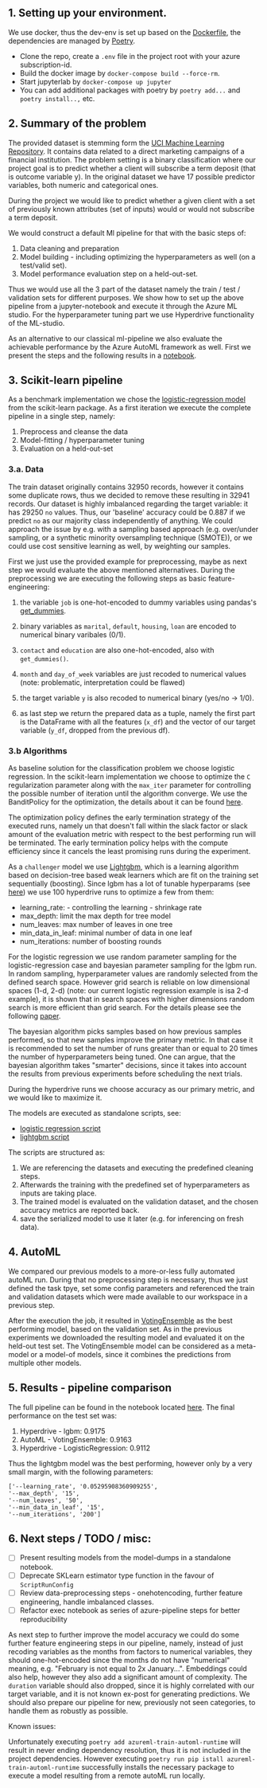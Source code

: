 ## 1. Setting up your environment.

We use docker, thus the dev-env is set up based on the [Dockerfile](../Dockerfile), the dependencies are managed by 
[Poetry](https://python-poetry.org/). 

- Clone the repo, create a `.env` file in the project root with your azure subscription-id.
- Build the docker image by `docker-compose build --force-rm`.
- Start jupyterlab by `docker-compose up jupyter`
- You can add additional packages with poetry by `poetry add...` and `poetry install..,` etc.


## 2. Summary of the problem

The provided dataset is stemming form the 
[UCI Machine Learning Repository](https://archive.ics.uci.edu/ml/datasets/bank+marketing). 
It contains data related to a direct marketing campaigns of a financial institution. The problem setting is a binary 
classification where our project goal is to predict whether a client will subscribe a term deposit (that is outcome 
variable y). In the original dataset we have 17 possible predictor variables, both numeric and categorical ones.

During the project we would like to predict whether a given client with a set of previously known attributes (set of 
inputs) would or would not subscribe a term deposit. 

We would construct a default Ml pipeline for that with the basic steps of:
1. Data cleaning and preparation
2. Model building - including optimizing the hyperparameters as well (on a test/valid set).
3. Model performance evaluation step on a held-out-set.

Thus we would use all the 3 part of the dataset namely the train / test / validation sets for different purposes. We 
show how to set up the above pipeline from a jupyter-notebook and execute it through the Azure ML studio. For the 
hyperparameter tuning part we use Hyperdrive functionality of the ML-studio. 

As an alternative to our classical ml-pipeline we also evaluate the achievable performance by the Azure AutoML framework
as well. First we present the steps and the following results in a [notebook](./udacity_project1_solution.ipynb). 


 ## 3. Scikit-learn pipeline
As a benchmark implementation we chose the 
[logistic-regression model](https://scikit-learn.org/stable/modules/generated/sklearn.linear_model.LogisticRegression.html) 
from the scikit-learn package. As a first iteration we execute the complete pipeline in a single step, namely: 
1. Preprocess and cleanse the data
2. Model-fitting / hyperparameter tuning 
3. Evaluation on a held-out-set
 
### 3.a. Data
The train dataset originally contains 32950 records, however it contains some duplicate rows, thus we decided to remove
these resulting in 32941 records. Our dataset is highly imbalanced regarding the target variable: it has 29250 `no` 
values. Thus, our 'baseline' accuracy could be 0.887 if we predict `no` as our majority class independently of 
anything. We could approach the issue by e.g. with a sampling based approach (e.g. over/under sampling, or a synthetic 
minority oversampling technique (SMOTE)), or we could use cost sensitive learning as well, by weighting our samples.


First we just use the provided example for preprocessing, maybe as next step we would evaluate the above mentioned
alternatives. During the preprocessing we are executing the following steps as basic feature-engineering:
1. the variable `job` is one-hot-encoded to dummy variables using pandas's 
   [get_dummies](https://pandas.pydata.org/pandas-docs/stable/reference/api/pandas.get_dummies.html).
   
2. binary variables as `marital`, `default`, `housing`, `loan` are encoded to numerical binary varibales (0/1).
3. `contact` and `education` are also one-hot-encoded, also with `get_dummies()`.
4. `month` and `day_of_week` variables are just recoded to numerical values (note: problematic, interpretation could be 
   flawed)
   
5. the target variable `y` is also recoded to numerical binary (yes/no -> 1/0).
6. as last step we return the prepared data as a tuple, namely the first part is the DataFrame with all the features 
   (`x_df`) and the vector of our target variable (`y_df`, dropped from the previous df).

### 3.b Algorithms
As baseline solution for the classification problem we choose logistic regression. In the scikit-learn implementation 
we choose to optimize the `C` regularization parameter along with the `max_iter` parameter for controlling the possible 
number of iteration until the algorithm converge. We use the BanditPolicy for the optimization, 
the details about it can be found 
[here](https://docs.microsoft.com/hu-hu/python/api/azureml-train-core/azureml.train.hyperdrive.banditpolicy?view=azure-ml-py).

The optimization policy defines the early termination strategy of the executed runs, namely un that doesn't fall within 
the slack factor or slack amount of the evaluation metric with respect to the best performing run will be terminated. 
The early termination policy helps with the compute efficiency since it cancels the least promising runs during the 
experiment.

As a `challenger` model we use [Lightgbm](https://github.com/microsoft/LightGBM), which is a learning algorithm based on
decision-tree based weak learners which are fit on the training set sequentially (boosting). Since lgbm has a lot of 
tunable hyperparams (see [here](https://lightgbm.readthedocs.io/en/latest/Parameters.html)) we use 100 hyperdrive runs 
to optimize a few from them:
- learning_rate: - controlling the learning - shrinkage rate
- max_depth: limit the max depth for tree model
- num_leaves: max number of leaves in one tree
- min_data_in_leaf: minimal number of data in one leaf
- num_iterations: number of boosting rounds


For the logistic regression we use random parameter sampling for the logistic-regression case and bayesian parameter
sampling for the lgbm run. In random sampling, hyperparameter values are randomly selected from the defined search 
space. However grid search is reliable on low dimensional spaces (1-d, 2-d) (note: our current logistic regression 
example is isa 2-d example), it is shown that in search spaces with higher dimensions random search is more efficient 
than grid search. For the details please see the following 
[paper](https://www.jmlr.org/papers/volume13/bergstra12a/bergstra12a.pdf).

The bayesian algorithm  picks samples based on how previous samples performed, so that new samples improve the 
primary metric. In that case it is recommended to set the number of runs greater than or equal to 20 times the number of 
hyperparameters being tuned. One can argue, that the bayesian algorithm takes "smarter" decisions, since it takes into 
account the results from previous experiments before scheduling the next trials. 

During the hyperdrive runs we choose accuracy as our primary metric, and we would like to maximize it. 


The models are executed as standalone scripts, see:
- [logistic regression script](./scripts/logit_train.py)
- [lightgbm script](./scripts/logit_train.py)

The scripts are structured as:
1. We are referencing the datasets and executing the predefined cleaning steps.
2. Afterwards the training with the predefined set of hyperparameters as inputs are taking place.
3. The trained model is evaluated on the validation dataset, and the chosen accuracy metrics are reported back.
4. save the serialized model to use it later (e.g. for inferencing on fresh data).
 

## 4. AutoML
We compared our previous models to a more-or-less fully automated autoML run. During that no preprocessing step is 
necessary, thus we just defined the task tpye, set some config parameters and referenced the train and validation 
datasets which were made available to our workspace in a previous step.

After the execution the job, it resulted in 
[VotingEnsemble](https://docs.microsoft.com/en-gb/python/api/azureml-train-automl-runtime/azureml.train.automl.runtime.ensemble.votingensemble?view=azure-ml-py) 
as the best performing model, based on the validation set. As in the previous experiments we downloaded the resulting 
model and evaluated it on the held-out test set. The VotingEnsemble model can be considered as a  meta-model or a 
model-of models, since it combines the predictions from multiple other models.

## 5. Results - pipeline comparison

The full pipeline can be found in the notebook located [here](./udacity_project1_solution.ipynb). 
The final performance on the test set was:
1. Hyperdrive - lgbm: 0.9175 
2. AutoML - VotingEnsemble: 0.9163
3. Hyperdrive -  LogisticRegression: 0.9112

Thus the lightgbm model was the best performing, however only by a very small margin, with the following parameters:
```
['--learning_rate', '0.05295908360909255', 
'--max_depth', '15', 
'--num_leaves', '50', 
'--min_data_in_leaf', '15', 
'--num_iterations', '200']
```

## 6. Next steps / TODO / misc:
 - [ ] Present resulting models from the model-dumps in a standalone notebook.
 - [ ] Deprecate SKLearn estimator type function in the favour of `ScriptRunConfig`
 - [ ] Review data-preprocessing steps - onehotencoding, further feature engineering, handle imbalanced classes.
 - [ ] Refactor exec notebook as series of azure-pipeline steps for better reproducibility

As next step to further improve the model accuracy we could do some further feature engineering steps in our pipeline, 
namely, instead of just recoding variables as the months from factors to numerical variables, they should 
one-hot-encoded since the months do not have "numerical" meaning, e.g. "February is not equal to 2x January...". 
Embeddings could also help, however they also add a significant amount of complexity. 
The `duration` variable should also dropped, since it is highly correlated with our target variable, and it is not 
known ex-post for generating predictions. We should also prepare our pipeline for new, previously not seen categories, 
to handle them as robustly as possible.



Known issues:

Unfortunately executing `poetry add azureml-train-automl-runtime` will result in never ending dependency resolution, 
thus it is not included in the project dependencies. However executing 
`poetry run pip istall azureml-train-automl-runtime` successfully installs the necessary package to execute a model 
resulting from a remote autoML run locally.
